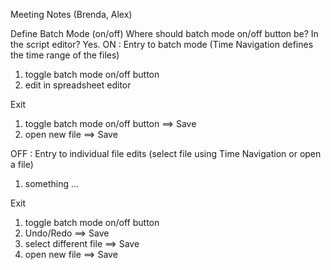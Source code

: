 Meeting Notes (Brenda, Alex)


Define Batch Mode (on/off)
Where should batch mode on/off button be? In the script editor? Yes.
ON : 
Entry to batch mode (Time Navigation defines the time range of the files)
1.   toggle batch mode on/off button
2.   edit in spreadsheet editor

Exit
1. toggle batch mode on/off button  ==> Save
2. open new file ==> Save

OFF : 
Entry to individual file edits (select file using Time Navigation or open a file)
1. something ...

Exit
1. toggle batch mode on/off button 
2. Undo/Redo ==> Save
3. select different file ==> Save
4. open new file ==> Save
